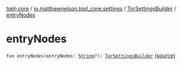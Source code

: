[topl-core](../../index.md) / [io.matthewnelson.topl_core.settings](../index.md) / [TorSettingsBuilder](index.md) / [entryNodes](./entry-nodes.md)

# entryNodes

`fun entryNodes(entryNodes: `[`String`](https://kotlinlang.org/api/latest/jvm/stdlib/kotlin/-string/index.html)`?): `[`TorSettingsBuilder`](index.md) [(source)](https://github.com/05nelsonm/TorOnionProxyLibrary-Android/blob/master/topl-core/src/main/java/io/matthewnelson/topl_core/settings/TorSettingsBuilder.kt#L302)